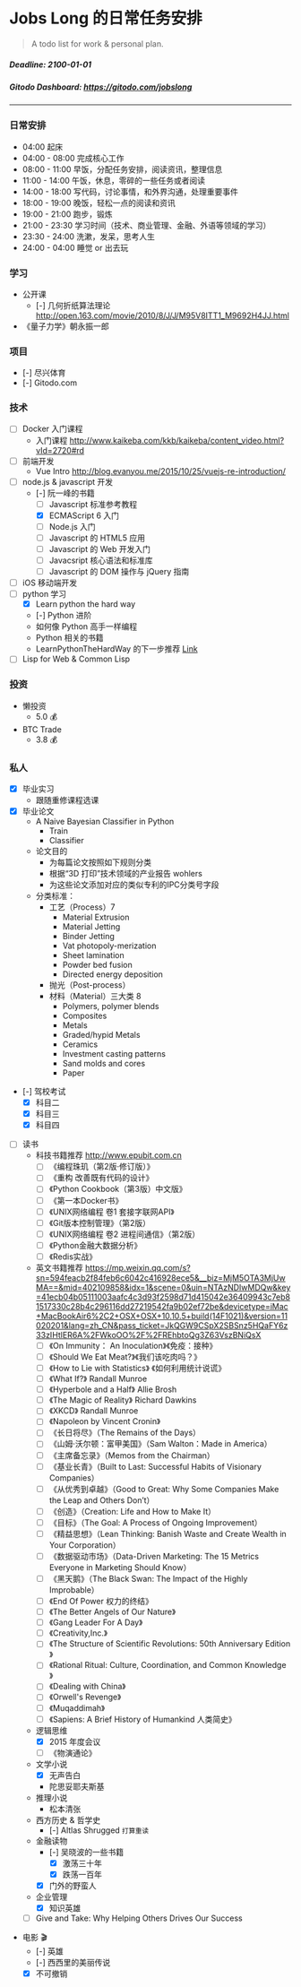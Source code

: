 # Jobs Long 的日常任务安排

> A todo list for work & personal plan.

##### Deadline: 2100-01-01
##### Gitodo Dashboard: https://gitodo.com/jobslong

***

###

### 日常安排

- 04:00 起床
- 04:00 - 08:00 完成核心工作
- 08:00 - 11:00 早饭，分配任务安排，阅读资讯，整理信息
- 11:00 - 14:00 午饭，休息，零碎的一些任务或者阅读
- 14:00 - 18:00 写代码，讨论事情，和外界沟通，处理重要事件
- 18:00 - 19:00 晚饭，轻松一点的阅读和资讯
- 19:00 - 21:00 跑步，锻炼
- 21:00 - 23:30 学习时间（技术、商业管理、金融、外语等领域的学习）
- 23:30 - 24:00 洗漱，发呆，思考人生
- 24:00 - 04:00 睡觉 or 出去玩

### 学习

* 公开课
  - [-] 几何折纸算法理论 http://open.163.com/movie/2010/8/J/J/M95V8ITT1_M9692H4JJ.html
* 《量子力学》朝永振一郎

### 项目

* [-] 尽兴体育
* [-] Gitodo.com

### 技术

* [ ] Docker 入门课程
  - 入门课程 http://www.kaikeba.com/kkb/kaikeba/content_video.html?vId=2720#rd
* [ ] 前端开发
  - Vue Intro http://blog.evanyou.me/2015/10/25/vuejs-re-introduction/
* [ ] node.js & javascript 开发
  - [-] 阮一峰的书籍
    * [ ] Javascript 标准参考教程
    * [x] ECMAScript 6 入门
    * [ ] Node.js 入门
    * [ ] Javascript 的 HTML5 应用
    * [ ] Javascript 的 Web 开发入门
    * [ ] Javacsript 核心语法和标准库
    * [ ] Javascript 的 DOM 操作与 jQuery 指南
* [ ] iOS 移动端开发
* [ ] python 学习
   * [x] Learn python the hard way
   * [-] Python 进阶
    - 如何像 Python 高手一样编程
    - Python 相关的书籍
    - LearnPythonTheHardWay 的下一步推荐 [Link](http://learnpythonthehardway.org/book/next.html)
* [ ] Lisp for Web & Common Lisp

### 投资

* 懒投资
  * 5.0 💰
* BTC Trade
  * 3.8 💰

### 私人

* [x] 毕业实习
  * 跟随重修课程选课
* [x] 毕业论文
  * A Naive Bayesian Classifier in Python
    * Train
    * Classifier
  * 论文目的
    - 为每篇论文按照如下规则分类
    - 根据“3D 打印”技术领域的产业报告 wohlers
    - 为这些论文添加对应的类似专利的IPC分类号字段
  * 分类标准：
    - 工艺（Process）7
      - Material Extrusion
      - Material Jetting
      - Binder Jetting
      - Vat photopoly-merization
      - Sheet lamination
      - Powder bed fusion
      - Directed energy deposition
    - 抛光（Post-process）
    - 材料（Material）三大类 8
      - Polymers, polymer blends
      - Composites
      - Metals
      - Graded/hypid Metals
      - Ceramics
      - Investment casting patterns
      - Sand molds and cores
      - Paper
* [-] 驾校考试
  * [x] 科目二
  * [x] 科目三
  * [x] 科目四
* [ ] 读书
  * 科技书籍推荐 http://www.epubit.com.cn
    * [ ] 《编程珠玑（第2版·修订版）》
    * [ ] 《重构 改善既有代码的设计》
    * [ ] 《Python Cookbook（第3版）中文版》
    * [ ] 《第一本Docker书》
    * [ ] 《UNIX网络编程 卷1 套接字联网API》
    * [ ] 《Git版本控制管理》（第2版）
    * [ ] 《UNIX网络编程 卷2 进程间通信》（第2版）
    * [ ] 《Python金融大数据分析》
    * [ ] 《Redis实战》
  * 英文书籍推荐 https://mp.weixin.qq.com/s?sn=594feacb2f84feb6c6042c416928ece5&__biz=MjM5OTA3MjUwMA==&mid=402109858&idx=1&scene=0&uin=NTAzNDIwMDQw&key=41ecb04b05111003aafc4c3d93f2598d71d415042e36409943c7eb81517330c28b4c296116dd27219542fa9b02ef72be&devicetype=iMac+MacBookAir6%2C2+OSX+OSX+10.10.5+build(14F1021)&version=11020201&lang=zh_CN&pass_ticket=JkQGW9CSpX2SBSnz5HQaFY6z33zIHtlER6A%2FWkoOO%2F%2FREhbtoQg3Z63VszBNiQsX
    * [ ] 《On Immunity： An Inoculation》《免疫：接种》
    * [ ] 《Should We Eat Meat?》《我们该吃肉吗？》
    * [ ] 《How to Lie with Statistics》 《如何利用统计说谎》
    * [ ] 《What If?》 Randall Munroe
    * [ ] 《Hyperbole and a Half》 Allie Brosh
    * [ ] 《The Magic of Reality》 Richard Dawkins
    * [ ] 《XKCD》 Randall Munroe
    * [ ] 《Napoleon by Vincent Cronin》
    * [ ] 《长日将尽》（The Remains of the Days）
    * [ ] 《山姆·沃尔顿：富甲美国》（Sam Walton：Made in America）
    * [ ] 《主席备忘录》（Memos from the Chairman）
    * [ ] 《基业长青》（Built to Last: Successful Habits of Visionary Companies）
    * [ ] 《从优秀到卓越》（Good to Great: Why Some Companies Make the Leap and Others Don’t）
    * [ ] 《创造》（Creation: Life and How to Make It）
    * [ ] 《目标》（The Goal: A Process of Ongoing Improvement）
    * [ ] 《精益思想》（Lean Thinking: Banish Waste and Create Wealth in Your Corporation）
    * [ ] 《数据驱动市场》（Data-Driven Marketing: The 15 Metrics Everyone in Marketing Should Know）
    * [ ] 《黑天鹅》（The Black Swan: The Impact of the Highly Improbable）
    * [ ] 《End Of Power 权力的终结》
    * [ ] 《The Better Angels of Our Nature》
    * [ ] 《Gang Leader For A Day》
    * [ ] 《Creativity,Inc.》
    * [ ] 《The Structure of Scientific Revolutions: 50th Anniversary Edition 》
    * [ ] 《Rational Ritual: Culture, Coordination, and Common Knowledge 》
    * [ ] 《Dealing with China》
    * [ ] 《Orwell's Revenge》
    * [ ] 《Muqaddimah》
    * [ ] 《Sapiens: A Brief History of Humankind 人类简史》
  * 逻辑思维
    * [x] 2015 年度会议
    * [ ] 《物演通论》
  * 文学小说
    * [x] 无声告白
    * 陀思妥耶夫斯基
  * 推理小说
    * 松本清张
  * 西方历史 & 哲学史
    * [-] Altlas Shrugged `打算重读`
  * 金融读物
    * [-] 吴晓波的一些书籍
      * [x] 激荡三十年
      * [x] 跌荡一百年
    * [x] 门外的野蛮人
  * 企业管理
    * [x] 知识英雄
  * [ ] Give and Take: Why Helping Others Drives Our Success
* 电影 🎬
  * [-] 英雄
  * [-] 西西里的美丽传说
  * [x] 不可撤销